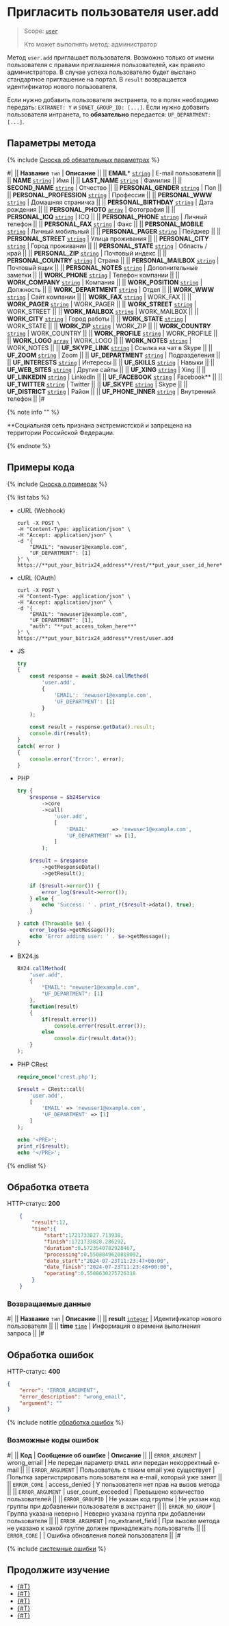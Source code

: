 # Пригласить пользователя user.add

> Scope: [`user`](../scopes/permissions.md)
>
> Кто может выполнять метод: администратор

Метод `user.add` приглашает пользователя. Возможно только от имени пользователя с правами приглашения пользователей, как правило администратора. В случае успеха пользователю будет выслано стандартное приглашение на портал. В `result` возвращается идентификатор нового пользователя.

Если нужно добавить пользователя экстранета, то в полях необходимо передать: `EXTRANET: Y` и `SONET_GROUP_ID: [...]`. Если нужно добавить пользователя интранета, то **обязательно** передается: `UF_DEPARTMENT: [...]`.

## Параметры метода

{% include [Сноска об обязательных параметрах](../../_includes/required.md) %}

#|
|| **Название**
`тип` | **Описание** ||
|| **EMAIL***
[`string`](../data-types.md) | E-mail пользователя ||
|| **NAME**
[`string`](../data-types.md) | Имя ||
|| **LAST_NAME**
[`string`](../data-types.md) | Фамилия ||
|| **SECOND_NAME**
[`string`](../data-types.md) | Отчество ||
|| **PERSONAL_GENDER**
[`string`](../data-types.md) | Пол ||
|| **PERSONAL_PROFESSION**
[`string`](../data-types.md) | Профессия ||
|| **PERSONAL_WWW**
[`string`](../data-types.md) | Домашняя страничка ||
|| **PERSONAL_BIRTHDAY**
[`string`](../data-types.md) | Дата рождения ||
|| **PERSONAL_PHOTO**
[`array`](../data-types.md) | Фотография ||
|| **PERSONAL_ICQ**
[`string`](../data-types.md) | ICQ ||
|| **PERSONAL_PHONE**
[`string`](../data-types.md) | Личный телефон ||
|| **PERSONAL_FAX**
[`string`](../data-types.md) | Факс ||
|| **PERSONAL_MOBILE**
[`string`](../data-types.md) | Личный мобильный ||
|| **PERSONAL_PAGER**
[`string`](../data-types.md) | Пейджер ||
|| **PERSONAL_STREET**
[`string`](../data-types.md) | Улица проживания ||
|| **PERSONAL_CITY**
[`string`](../data-types.md) | Город проживания ||
|| **PERSONAL_STATE**
[`string`](../data-types.md) | Область / край ||
|| **PERSONAL_ZIP**
[`string`](../data-types.md) | Почтовый индекс ||
|| **PERSONAL_COUNTRY**
[`string`](../data-types.md) | Страна ||
|| **PERSONAL_MAILBOX**
[`string`](../data-types.md) | Почтовый ящик ||
|| **PERSONAL_NOTES**
[`string`](../data-types.md) | Дополнительные заметки ||
|| **WORK_PHONE**
[`string`](../data-types.md) | Телефон компании ||
|| **WORK_COMPANY**
[`string`](../data-types.md) | Компания ||
|| **WORK_POSITION**
[`string`](../data-types.md) | Должность ||
|| **WORK_DEPARTMENT**
[`string`](../data-types.md) | Отдел ||
|| **WORK_WWW**
[`string`](../data-types.md) | Сайт компании ||
|| **WORK_FAX**
[`string`](../data-types.md) | WORK_FAX ||
|| **WORK_PAGER**
[`string`](../data-types.md) | WORK_PAGER ||
|| **WORK_STREET**
[`string`](../data-types.md) | WORK_STREET ||
|| **WORK_MAILBOX**
[`string`](../data-types.md) | WORK_MAILBOX ||
|| **WORK_CITY**
[`string`](../data-types.md) | Город работы ||
|| **WORK_STATE**
[`string`](../data-types.md) | WORK_STATE ||
|| **WORK_ZIP**
[`string`](../data-types.md) | WORK_ZIP ||
|| **WORK_COUNTRY**
[`string`](../data-types.md) | WORK_COUNTRY ||
|| **WORK_PROFILE**
[`string`](../data-types.md) | WORK_PROFILE ||
|| **WORK_LOGO**
[`array`](../data-types.md) | WORK_LOGO ||
|| **WORK_NOTES**
[`string`](../data-types.md) | WORK_NOTES ||
|| **UF_SKYPE_LINK**
[`string`](../data-types.md) | Ссылка на чат в Skype ||
|| **UF_ZOOM**
[`string`](../data-types.md) | Zoom ||
|| **UF_DEPARTMENT**
[`string`](../data-types.md) | Подразделения ||
|| **UF_INTERESTS**
[`string`](../data-types.md) | Интересы ||
|| **UF_SKILLS**
[`string`](../data-types.md) | Навыки ||
|| **UF_WEB_SITES**
[`string`](../data-types.md) | Другие сайты ||
|| **UF_XING**
[`string`](../data-types.md) | Xing ||
|| **UF_LINKEDIN**
[`string`](../data-types.md) | LinkedIn ||
|| **UF_FACEBOOK**
[`string`](../data-types.md) | Facebook** ||
|| **UF_TWITTER**
[`string`](../data-types.md) | Twitter ||
|| **UF_SKYPE**
[`string`](../data-types.md) | Skype ||
|| **UF_DISTRICT**
[`string`](../data-types.md) | Район ||
|| **UF_PHONE_INNER**
[`string`](../data-types.md) | Внутренний телефон ||
|#

{% note info "" %}

**Социальная сеть признана экстремистской и запрещена на территории Российской Федерации.

{% endnote %}

## Примеры кода

{% include [Сноска о примерах](../../_includes/examples.md) %}

{% list tabs %}

- cURL (Webhook)

    ```curl
    curl -X POST \
    -H "Content-Type: application/json" \
    -H "Accept: application/json" \
    -d '{
        "EMAIL": "newuser1@example.com",
        "UF_DEPARTMENT": [1]
    }' \
    https://**put_your_bitrix24_address**/rest/**put_your_user_id_here**/**put_your_webbhook_here**/user.add
    ```

- cURL (OAuth)

    ```curl
    curl -X POST \
    -H "Content-Type: application/json" \
    -H "Accept: application/json" \
    -d '{
        "EMAIL": "newuser1@example.com",
        "UF_DEPARTMENT": [1],
        "auth": "**put_access_token_here**"
    }' \
    https://**put_your_bitrix24_address**/rest/user.add
    ```

- JS


    ```js
    try
    {
    	const response = await $b24.callMethod(
    		'user.add',
    		{
    			'EMAIL': 'newuser1@example.com',
    			'UF_DEPARTMENT': [1]
    		}
    	);
    	
    	const result = response.getData().result;
    	console.dir(result);
    }
    catch( error )
    {
    	console.error('Error:', error);
    }
    ```

- PHP


    ```php
    try {
        $response = $b24Service
            ->core
            ->call(
                'user.add',
                [
                    'EMAIL'        => 'newuser1@example.com',
                    'UF_DEPARTMENT' => [1],
                ]
            );
    
        $result = $response
            ->getResponseData()
            ->getResult();
    
        if ($result->error()) {
            error_log($result->error());
        } else {
            echo 'Success: ' . print_r($result->data(), true);
        }
    
    } catch (Throwable $e) {
        error_log($e->getMessage());
        echo 'Error adding user: ' . $e->getMessage();
    }
    ```

- BX24.js

    ```js
    BX24.callMethod(
        "user.add",
        {
            "EMAIL": "newuser1@example.com",
            "UF_DEPARTMENT": [1]
        },
        function(result)
        {
            if(result.error())
                console.error(result.error());
            else
                console.dir(result.data());
        }
    );
    ```

- PHP CRest

    ```php
    require_once('crest.php');

    $result = CRest::call(
        'user.add',
        [
            'EMAIL' => 'newuser1@example.com',
            'UF_DEPARTMENT' => [1]
        ]
    );

    echo '<PRE>';
    print_r($result);
    echo '</PRE>';
    ```

{% endlist %}

## Обработка ответа

HTTP-статус: **200**

```json
    {
        "result":12,
        "time":{
            "start":1721733827.713938,
            "finish":1721733828.286292,
            "duration":0.5723540782928467,
            "processing":0.5508849620819092,
            "date_start":"2024-07-23T11:23:47+00:00",
            "date_finish":"2024-07-23T11:23:48+00:00",
            "operating":0.5508630275726318
        }
    }
```

### Возвращаемые данные

#|
|| **Название**
`тип` | **Описание** ||
|| **result**
[`integer`](../data-types.md) | Идентификатор нового пользователя ||
|| **time**
[`time`](../data-types.md) | Информация о времени выполнения запроса ||
|#

## Обработка ошибок

HTTP-статус: **400**

```json
{
    "error": "ERROR_ARGUMENT",
    "error_description": "wrong_email",
    "argument": ""
}
```

{% include notitle [обработка ошибок](../../_includes/error-info.md) %}

### Возможные коды ошибок

#|
|| **Код** | **Cообщение об ошибке** | **Описание** ||
|| `ERROR_ARGUMENT` | wrong_email | Не передан параметр `EMAIL` или передан некорректный e-mail ||
|| `ERROR_ARGUMENT` | Пользователь с таким email уже существует | Попытка зарегистрировать пользователя на e-mail, который уже занят ||
|| `ERROR_CORE` | access_denied | У пользователя нет прав на вызов метода ||
|| `ERROR_ARGUMENT` | user_count_exceeded | Превышено количество пользователей ||
|| `ERROR_GROUPID` | Не указан код группы | Не указан код группы при добавлении пользователя в экстранет ||
|| `ERROR_NO_GROUP` | Группа указана неверно | Неверно указана группа при добавлении пользователя ||
|| `ERROR_ARGUMENT` | no_extranet_field | При вызове метода не указано к какой группе должен принадлежать пользователь ||
|| `ERROR_CORE` |  | Ошибка обновления полей пользователя ||
|#

{% include [системные ошибки](../../_includes/system-errors.md) %}

## Продолжите изучение 

- [{#T}](./user-update.md)
- [{#T}](./user-get.md)
- [{#T}](./user-current.md)
- [{#T}](./user-search.md)
- [{#T}](./user-fields.md)